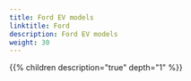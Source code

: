 ```yaml
---
title: Ford EV models
linktitle: Ford
description: Ford EV models
weight: 30
---
```

{{% children description="true" depth="1" %}}
